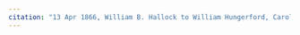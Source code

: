 ```yaml
---
citation: "13 Apr 1866, William B. Hallock to William Hungerford, Caroline Deeds Book 1, p319, Tompkins County Clerk, Ithaca NY."
---
```



